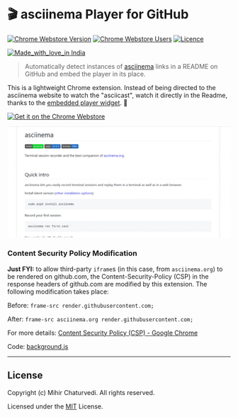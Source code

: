 # 🎬 asciinema Player for GitHub

[![Chrome Webstore Version](https://img.shields.io/chrome-web-store/v/mkllmpcfhjcbkmegdpnaemhpdddffhil.svg)](https://chrome.google.com/webstore/detail/asciinema-player-for-gith/mkllmpcfhjcbkmegdpnaemhpdddffhil)
[![Chrome Webstore Users](https://img.shields.io/chrome-web-store/users/mkllmpcfhjcbkmegdpnaemhpdddffhil.svg)](https://chrome.google.com/webstore/detail/asciinema-player-for-gith/mkllmpcfhjcbkmegdpnaemhpdddffhil)
[![Licence](https://img.shields.io/badge/License-MIT-yellow.svg)](LICENSE)

[![Made_with_love_in India](https://madewithlove.org.in/badge.svg)](https://madewithlove.org.in/)

> Automatically detect instances of [asciinema](https://asciinema.org) links in a README on GitHub and embed the player in its place.

This is a lightweight Chrome extension. Instead of being directed to the asciinema website to watch the "asciicast", watch it directly in the Readme, thanks to the [embedded player widget](https://asciinema.org/docs/embedding). 🎉

<a href='https://chrome.google.com/webstore/detail/asciinema-player-for-gith/mkllmpcfhjcbkmegdpnaemhpdddffhil?utm_campaign=PartBadge'><img alt='Get it on the Chrome Webstore' src='https://developer.chrome.com/webstore/images/ChromeWebStore_BadgeWBorder_v2_206x58.png' height="58px"/></a>

![Demo](assets/demo.gif)

### Content Security Policy Modification

**Just FYI:** to allow third-party `iframe`s (in this case, from `asciinema.org`) to be rendered on github.com, the Content-Security-Policy (CSP) in the response headers of github.com are modified by this extension. The following modification takes place:

Before: `frame-src render.githubusercontent.com;`

After: `frame-src asciinema.org render.githubusercontent.com;`

For more details: [Content Security Policy (CSP) - Google Chrome](https://developer.chrome.com/extensions/contentSecurityPolicy)

Code: [background.js](src/background.js)

---

## License

Copyright (c) Mihir Chaturvedi. All rights reserved.

Licensed under the [MIT](LICENSE) License.
